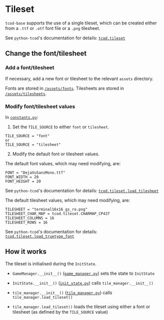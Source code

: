 # Tileset

`tcod-base` supports the use of a single tileset, which can be created either from a `.ttf` or `.otf` font file or a `.png` tilesheet.

See `python-tcod`'s documentation for details: [`tcod.tileset`](https://python-tcod.readthedocs.io/en/latest/tcod/tileset.html)


## Change the font/tilesheet

### Add a font/tilesheet

If necessary, add a new font or tilesheet to the relevant `assets` directory.

Fonts are stored in [`/assets/fonts`](/assets/fonts). Tilesheets are stored in [`/assets/tilesheets`](/assets/tilesheets).

### Modify font/tilesheet values

In [`constants.py`](/game/constants.py):

1. Set the `TILE_SOURCE` to either `font` or `tilesheet`.
```
TILE_SOURCE = "font"
or
TILE_SOURCE = "tilesheet"
```

2. Modify the default font or tilesheet values.

The default font values, which may need modifying, are:
```
FONT = "DejaVuSansMono.ttf"
FONT_WIDTH = 20
FONT_HEIGHT = 20
```

See `python-tcod`'s documentation for details: [`tcod.tileset.load_tilesheet`](https://python-tcod.readthedocs.io/en/latest/tcod/tileset.html#tcod.tileset.load_tilesheet)

The default tilesheet values, which may need modifying, are:
```
TILESHEET = "terminal16x16_gs_ro.png"
TILESHEET_CHAR_MAP = tcod.tileset.CHARMAP_CP437
TILESHEET_COLUMNS = 16
TILESHEET_ROWS = 16
```

See `python-tcod`'s documentation for details: [`tcod.tileset.load_truetype_font`](https://python-tcod.readthedocs.io/en/latest/tcod/tileset.html#tcod.tileset.load_truetype_font)


## How it works

The tileset is initialised during the `InitState`.

- `GameManager.__init__()` ([`game_manager.py`](/game/managers/game_manager.py)) sets the state to `InitState`

- `InitState.__init__()` ([`init_state.py`](/game/states/init_state.py)) calls `tile_manager.__init__()`

- `tile_manager.__init__()` ([`tile_manager.py`](/game/managers/tile_manager.py)) calls `tile_manager.load_tileset()`

- `tile_manager.load_tileset()` loads the tileset using either a font or tilesheet (as defined by the `TILE_SOURCE` value)
